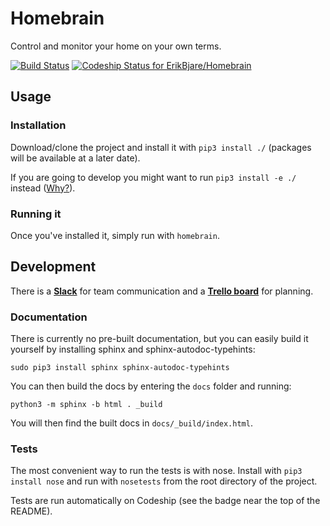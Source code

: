 # Homebrain

Control and monitor your home on your own terms.

[![Build Status](https://travis-ci.org/Homebrain/Homebrain.svg)](https://travis-ci.org/Homebrain/Homebrain) [![Codeship Status for ErikBjare/Homebrain](https://codeship.com/projects/95112e30-60ec-0132-76d7-02eb9615503b/status?branch=master)](https://codeship.com/projects/51704)


## Usage

### Installation

Download/clone the project and install it with `pip3 install ./` (packages will be available at a later date).

If you are going to develop you might want to run `pip3 install -e ./` instead ([Why?](http://stackoverflow.com/questions/19048732/python-setup-py-develop-vs-install)).

### Running it

Once you've installed it, simply run with `homebrain`.

## Development

There is a [**Slack**](https://homebrain.slack.com/) for team communication and a [**Trello board**](https://trello.com/b/qTIPOiPS/homebrain) for planning.

### Documentation

There is currently no pre-built documentation, but you can easily build it yourself by installing sphinx and sphinx-autodoc-typehints:

    sudo pip3 install sphinx sphinx-autodoc-typehints

You can then build the docs by entering the `docs` folder and running:

    python3 -m sphinx -b html . _build

You will then find the built docs in `docs/_build/index.html`.

### Tests

The most convenient way to run the tests is with nose. Install with `pip3 install nose` and run with `nosetests` from the root directory of the project.

Tests are run automatically on Codeship (see the badge near the top of the README).
